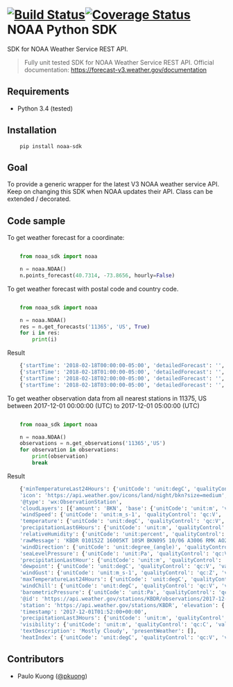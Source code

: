 [![Build Status](https://travis-ci.org/paulokuong/noaa.svg?branch=master)](https://travis-ci.org/paulokuong/noaa)[![Coverage Status](https://coveralls.io/repos/github/paulokuong/noaa/badge.svg?branch=master)](https://coveralls.io/github/paulokuong/noaa?branch=master)
NOAA Python SDK
===============

SDK for NOAA Weather Service REST API.

> Fully unit tested SDK for NOAA Weather Service REST API.
Official documentation: https://forecast-v3.weather.gov/documentation

Requirements
------------

* Python 3.4 (tested)

Installation
------------
```
    pip install noaa-sdk
```

Goal
----

To provide a generic wrapper for the latest V3 NOAA weather service API.
Keep on changing this SDK when NOAA updates their API. Class can be extended
/ decorated.

Code sample
-----------

To get weather forecast for a coordinate:

```python

    from noaa_sdk import noaa

    n = noaa.NOAA()
    n.points_forecast(40.7314, -73.8656, hourly=False)
```

To get weather forecast with postal code and country code.
```python

    from noaa_sdk import noaa

    n = noaa.NOAA()
    res = n.get_forecasts('11365', 'US', True)
    for i in res:
        print(i)
```

Result
```python
    {'startTime': '2018-02-18T00:00:00-05:00', 'detailedForecast': '', 'shortForecast': 'Partly Cloudy', 'windSpeed': '5 mph', 'number': 148, 'icon': 'https://api.weather.gov/icons/land/night/sct?size=small', 'windDirection': 'SW', 'isDaytime': False, 'temperatureTrend': None, 'endTime': '2018-02-18T01:00:00-05:00', 'name': '', 'temperatureUnit': 'F', 'temperature': 34}
    {'startTime': '2018-02-18T01:00:00-05:00', 'detailedForecast': '', 'shortForecast': 'Mostly Cloudy', 'windSpeed': '5 mph', 'number': 149, 'icon': 'https://api.weather.gov/icons/land/night/bkn?size=small', 'windDirection': 'SW', 'isDaytime': False, 'temperatureTrend': None, 'endTime': '2018-02-18T02:00:00-05:00', 'name': '', 'temperatureUnit': 'F', 'temperature': 33}
    {'startTime': '2018-02-18T02:00:00-05:00', 'detailedForecast': '', 'shortForecast': 'Mostly Cloudy', 'windSpeed': '5 mph', 'number': 150, 'icon': 'https://api.weather.gov/icons/land/night/bkn?size=small', 'windDirection': 'SW', 'isDaytime': False, 'temperatureTrend': None, 'endTime': '2018-02-18T03:00:00-05:00', 'name': '', 'temperatureUnit': 'F', 'temperature': 31}
    {'startTime': '2018-02-18T03:00:00-05:00', 'detailedForecast': '', 'shortForecast': 'Partly Cloudy', 'windSpeed': '5 mph', 'number': 151, 'icon': 'https://api.weather.gov/icons/land/night/sct?size=small', 'windDirection': 'SW', 'isDaytime': False, 'temperatureTrend': None, 'endTime': '2018-02-18T04:00:00-05:00', 'name': '', 'temperatureUnit': 'F', 'temperature': 31}
```

To get weather observation data from all nearest stations in 11375, US between
2017-12-01 00:00:00 (UTC) to 2017-12-01 05:00:00 (UTC)

```python

    from noaa_sdk import noaa

    n = noaa.NOAA()
    observations = n.get_observations('11365','US')
    for observation in observations:
        print(observation)
        break
```

Result

```python
    {'minTemperatureLast24Hours': {'unitCode': 'unit:degC', 'qualityControl': None, 'value': None},
    'icon': 'https://api.weather.gov/icons/land/night/bkn?size=medium',
    '@type': 'wx:ObservationStation',
    'cloudLayers': [{'amount': 'BKN', 'base': {'unitCode': 'unit:m', 'value': 2900}}],
    'windSpeed': {'unitCode': 'unit:m_s-1', 'qualityControl': 'qc:V', 'value': 2.5999999046326},
    'temperature': {'unitCode': 'unit:degC', 'qualityControl': 'qc:V', 'value': 9.9999938964844},
    'precipitationLast6Hours': {'unitCode': 'unit:m', 'qualityControl': 'qc:Z', 'value': None},
    'relativeHumidity': {'unitCode': 'unit:percent', 'qualityControl': 'qc:C', 'value': 76.720955130964},
    'rawMessage': 'KBDR 010152Z 16005KT 10SM BKN095 10/06 A3006 RMK AO2 SLP179 T01000061',
    'windDirection': {'unitCode': 'unit:degree_(angle)', 'qualityControl': 'qc:V', 'value': 160},
    'seaLevelPressure': {'unitCode': 'unit:Pa', 'qualityControl': 'qc:V', 'value': 101790},
    'precipitationLastHour': {'unitCode': 'unit:m', 'qualityControl': 'qc:Z', 'value': None},
    'dewpoint': {'unitCode': 'unit:degC', 'qualityControl': 'qc:V', 'value': 6.1},
    'windGust': {'unitCode': 'unit:m_s-1', 'qualityControl': 'qc:Z', 'value': None},
    'maxTemperatureLast24Hours': {'unitCode': 'unit:degC', 'qualityControl': None, 'value': None},
    'windChill': {'unitCode': 'unit:degC', 'qualityControl': 'qc:V', 'value': 8.7570299365604},
    'barometricPressure': {'unitCode': 'unit:Pa', 'qualityControl': 'qc:V', 'value': 101800},
    '@id': 'https://api.weather.gov/stations/KBDR/observations/2017-12-01T01:52:00+00:00',
    'station': 'https://api.weather.gov/stations/KBDR', 'elevation': {'unitCode': 'unit:m', 'value': 5},
    'timestamp': '2017-12-01T01:52:00+00:00',
    'precipitationLast3Hours': {'unitCode': 'unit:m', 'qualityControl': 'qc:Z', 'value': None},
    'visibility': {'unitCode': 'unit:m', 'qualityControl': 'qc:C', 'value': 16090},
    'textDescription': 'Mostly Cloudy', 'presentWeather': [],
    'heatIndex': {'unitCode': 'unit:degC', 'qualityControl': 'qc:V', 'value': None}}
```

Contributors
------------

* Paulo Kuong ([@pkuong](https://github.com/paulokuong))

